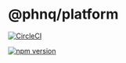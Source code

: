 # @phnq/platform

[![CircleCI](https://circleci.com/gh/pgostovic/platform.svg?style=svg)](https://circleci.com/gh/pgostovic/platform)

[![npm version](https://badge.fury.io/js/%40phnq%2Fplatform.svg)](https://badge.fury.io/js/%40phnq%2Fplatform)
